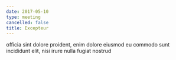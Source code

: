 ```yaml
---
date: 2017-05-10
type: meeting
cancelled: false
title: Excepteur
---
```

officia sint dolore proident, enim dolore eiusmod eu commodo sunt incididunt elit, nisi irure nulla fugiat nostrud